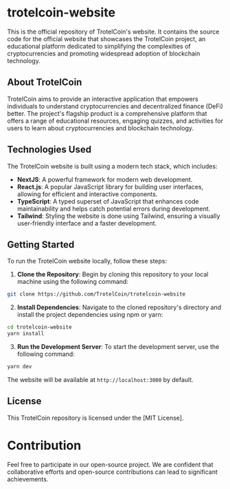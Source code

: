 # trotelcoin-website

This is the official repository of TrotelCoin's website. It contains the source code for the official website that showcases the TrotelCoin project, an educational platform dedicated to simplifying the complexities of cryptocurrencies and promoting widespread adoption of blockchain technology.

## About TrotelCoin

TrotelCoin aims to provide an interactive application that empowers individuals to understand cryptocurrencies and decentralized finance (DeFi) better. The project's flagship product is a comprehensive platform that offers a range of educational resources, engaging quizzes, and activities for users to learn about cryptocurrencies and blockchain technology.

## Technologies Used

The TrotelCoin website is built using a modern tech stack, which includes:

- **NextJS**: A powerful framework for modern web development.
- **React.js**: A popular JavaScript library for building user interfaces, allowing for efficient and interactive components.
- **TypeScript**: A typed superset of JavaScript that enhances code maintainability and helps catch potential errors during development.
- **Tailwind**: Styling the website is done using Tailwind, ensuring a visually user-friendly interface and a faster development.

## Getting Started

To run the TrotelCoin website locally, follow these steps:

1. **Clone the Repository**: Begin by cloning this repository to your local machine using the following command:

```bash
git clone https://github.com/TrotelCoin/trotelcoin-website
```

2. **Install Dependencies**: Navigate to the cloned repository's directory and install the project dependencies using npm or yarn:

```bash
cd trotelcoin-website
yarn install
```

3. **Run the Development Server**: To start the development server, use the following command:

```bash
yarn dev
```

The website will be available at `http://localhost:3000` by default.

## License

This TrotelCoin repository is licensed under the [MIT License].

# Contribution

Feel free to participate in our open-source project. We are confident that collaborative efforts and open-source contributions can lead to significant achievements.
